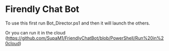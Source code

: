 # Firendly Chat Bot

To use this first run Bot_Director.ps1 and then it will launch the others.

Or you can run it in the cloud (https://github.com/SupaM1/FriendlyChatBot/blob/PowerShell/Run%20in%20cloud)
